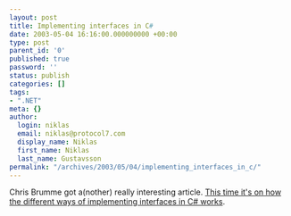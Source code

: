 ```yaml
---
layout: post
title: Implementing interfaces in C#
date: 2003-05-04 16:16:00.000000000 +00:00
type: post
parent_id: '0'
published: true
password: ''
status: publish
categories: []
tags:
- ".NET"
meta: {}
author:
  login: niklas
  email: niklas@protocol7.com
  display_name: Niklas
  first_name: Niklas
  last_name: Gustavsson
permalink: "/archives/2003/05/04/implementing_interfaces_in_c/"
---
```

Chris Brumme got a(nother) really interesting article. [This time it's on how the different ways of implementing interfaces in C# works](http://blogs.gotdotnet.com/cbrumme/permalink.aspx/2fad6a65-3ced-49b4-ae8b-c4068bad25fc).

